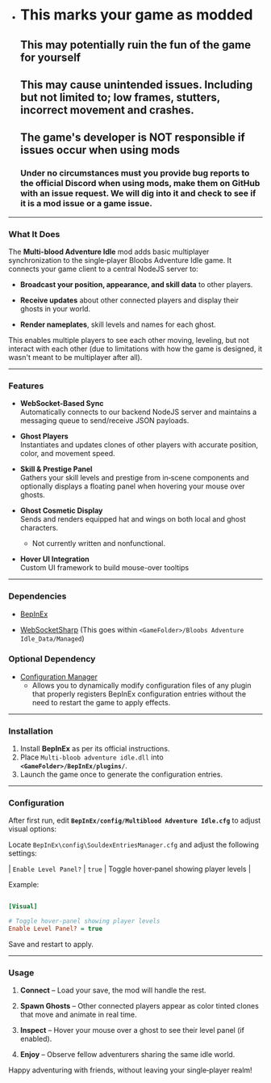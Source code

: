  - # This marks your game as modded
   ## This may potentially ruin the fun of the game for yourself
   ## This may cause unintended issues. Including but not limited to; low frames, stutters, incorrect movement and crashes.
   ## The game's developer is NOT responsible if issues occur when using mods
   ### Under no circumstances must you provide bug reports to the official Discord when using mods, make them on GitHub with an issue request. We will dig into it and check to see if it is a mod issue or a game issue.

----------

### What It Does

The **Multi-blood Adventure Idle** mod adds basic multiplayer synchronization to the single‑player Bloobs Adventure Idle game. It connects your game client to a central NodeJS server to:

-   **Broadcast your position, appearance, and skill data** to other players.
    
-   **Receive updates** about other connected players and display their ghosts in your world.
    
-   **Render nameplates**, skill levels and names for each ghost.
    

This enables multiple players to see each other moving, leveling, but not interact with each other (due to limitations with how the game is designed, it wasn't meant to be multiplayer after all).

----------

### Features

-   **WebSocket-Based Sync**  
    Automatically connects to our backend NodeJS server and maintains a messaging queue to send/receive JSON payloads.
    
-   **Ghost Players**  
    Instantiates and updates clones of other players with accurate position, color, and movement speed.
    
-   **Skill & Prestige Panel**  
    Gathers your skill levels and prestige from in‑scene components and optionally displays a floating panel when hovering your mouse over ghosts.
    
-   **Ghost Cosmetic Display**  
    Sends and renders equipped hat and wings on both local and ghost characters.
    - Not currently written and nonfunctional.
    
-   **Hover UI Integration**  
    Custom UI framework to build mouse-over tooltips
    
    

----------

### Dependencies

-   [BepInEx](https://github.com/BepInEx/BepInEx)
    
-   [WebSocketSharp](https://sta.github.io/websocket-sharp/) (This goes within `<GameFolder>/Bloobs Adventure Idle_Data/Managed`)

    
   ### Optional Dependency

 - [Configuration Manager](https://github.com/BepInEx/BepInEx.ConfigurationManager)
	 - Allows you to dynamically modify configuration files of any plugin that properly registers BepInEx configuration entries without the need to restart the game to apply effects.

----------

### Installation

1.  Install **BepInEx** as per its official instructions.
2.  Place `Multi-bloob adventure idle.dll` into **`<GameFolder>/BepInEx/plugins/`**.
3.  Launch the game once to generate the configuration entries.
    

----------

### Configuration

After first run, edit **`BepInEx/config/Multiblood Adventure Idle.cfg`** to adjust visual options:

Locate `BepInEx\config\SouldexEntriesManager.cfg` and adjust the following settings:


| `Enable Level Panel?` | `true` | Toggle hover‐panel showing player levels |

  

Example:

  

```ini

[Visual]

# Toggle hover‐panel showing player levels
Enable Level Panel? = true


```



Save and restart to apply.

----------

### Usage

1.  **Connect** – Load your save, the mod will handle the rest.
    
2.  **Spawn Ghosts** – Other connected players appear as color ­tinted clones that move and animate in real time.
    
3.  **Inspect** – Hover your mouse over a ghost to see their level panel (if enabled).
    
4.  **Enjoy** – Observe fellow adventurers sharing the same idle world.
    


Happy adventuring with friends, without leaving your single‑player realm!
